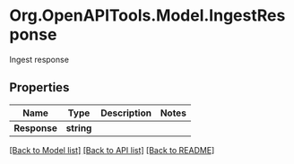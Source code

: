 # Org.OpenAPITools.Model.IngestResponse
Ingest response

## Properties

Name | Type | Description | Notes
------------ | ------------- | ------------- | -------------
**Response** | **string** |  | 

[[Back to Model list]](../README.md#documentation-for-models) [[Back to API list]](../README.md#documentation-for-api-endpoints) [[Back to README]](../README.md)

